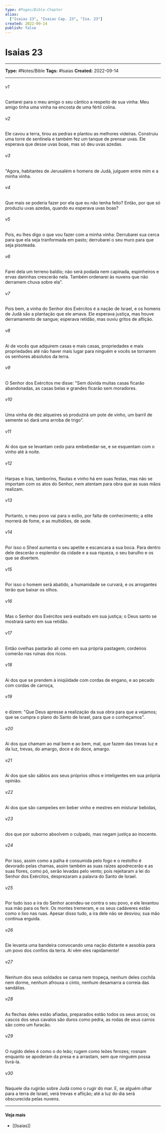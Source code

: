 ```yaml
---
type: #Pages/Bible-Chapter
alias:
  ["Isaias 23", "Isaias Cap. 23", "Isa. 23"]
created: 2022-09-14
publish: false
---
```


# Isaias 23

---

**Type:** #Notes/Bible
**Tags:** #Isaias
**Created:** 2022-09-14

---

###### v1
Cantarei para o meu amigo o seu cântico a respeito de sua vinha: Meu amigo tinha uma vinha na encosta de uma fértil colina.
###### v2
Ele cavou a terra, tirou as pedras e plantou as melhores videiras. Construiu uma torre de sentinela e também fez um tanque de prensar uvas. Ele esperava que desse uvas boas, mas só deu uvas azedas.
###### v3
"Agora, habitantes de Jerusalém e homens de Judá, julguem entre mim e a minha vinha.
###### v4
Que mais se poderia fazer por ela que eu não tenha feito? Então, por que só produziu uvas azedas, quando eu esperava uvas boas?
###### v5
Pois, eu lhes digo o que vou fazer com a minha vinha: Derrubarei sua cerca para que ela seja tranformada em pasto; derrubarei o seu muro para que seja pisoteada.
###### v6
Farei dela um terreno baldio; não será podada nem capinada, espinheiros e ervas daninhas crescerão nela. Também ordenarei às nuvens que não derramem chuva sobre ela".
###### v7
Pois bem, a vinha do Senhor dos Exércitos é a nação de Israel, e os homens de Judá são a plantação que ele amava. Ele esperava justiça, mas houve derramamento de sangue; esperava retidão, mas ouviu gritos de aflição.
###### v8
Ai de vocês que adquirem casas e mais casas, propriedades e mais propriedades até não haver mais lugar para ninguém e vocês se tornarem os senhores absolutos da terra.
###### v9
O Senhor dos Exércitos me disse: "Sem dúvida muitas casas ficarão abandonadas, as casas belas e grandes ficarão sem moradores.
###### v10
Uma vinha de dez alqueires só produzirá um pote de vinho, um barril de semente só dará uma arroba de trigo".
###### v11
Ai dos que se levantam cedo para embebedar-se, e se esquentam com o vinho até à noite.
###### v12
Harpas e liras, tamborins, flautas e vinho há em suas festas, mas não se importam com os atos do Senhor, nem atentam para obra que as suas mãos realizam.
###### v13
Portanto, o meu povo vai para o exílio, por falta de conhecimento; a elite morrerá de fome, e as multidões, de sede.
###### v14
Por isso o Sheol aumenta o seu apetite e escancara a sua boca. Para dentro dele descerão o esplendor da cidade e a sua riqueza, o seu barulho e os que se divertem.
###### v15
Por isso o homem será abatido, a humanidade se curvará, e os arrogantes terão que baixar os olhos.
###### v16
Mas o Senhor dos Exércitos será exaltado em sua justiça; o Deus santo se mostrará santo em sua retidão.
###### v17
Então ovelhas pastarão ali como em sua própria pastagem; cordeiros comerão nas ruínas dos ricos.
###### v18
Ai dos que se prendem à iniqüidade com cordas de engano, e ao pecado com cordas de carroça,
###### v19
e dizem: "Que Deus apresse a realização da sua obra para que a vejamos; que se cumpra o plano do Santo de Israel, para que o conheçamos".
###### v20
Ai dos que chamam ao mal bem e ao bem, mal, que fazem das trevas luz e da luz, trevas, do amargo, doce e do doce, amargo.
###### v21
Ai dos que são sábios aos seus próprios olhos e inteligentes em sua própria opinião.
###### v22
Ai dos que são campeões em beber vinho e mestres em misturar bebidas,
###### v23
dos que por suborno absolvem o culpado, mas negam justiça ao inocente.
###### v24
Por isso, assim como a palha é consumida pelo fogo e o restolho é devorado pelas chamas, assim também as suas raízes apodrecerão e as suas flores, como pó, serão levadas pelo vento; pois rejeitaram a lei do Senhor dos Exércitos, desprezaram a palavra do Santo de Israel.
###### v25
Por tudo isso a ira do Senhor acendeu-se contra o seu povo, e ele levantou sua mão para os ferir. Os montes tremeram, e os seus cadáveres estão como o lixo nas ruas. Apesar disso tudo, a ira dele não se desviou; sua mão continua erguida.
###### v26
Ele levanta uma bandeira convocando uma nação distante e assobia para um povo dos confins da terra. Aí vêm eles rapidamente!
###### v27
Nenhum dos seus soldados se cansa nem tropeça, nenhum deles cochila nem dorme, nenhum afrouxa o cinto, nenhum desamarra a correia das sandálias.
###### v28
As flechas deles estão afiadas, preparados estão todos os seus arcos; os cascos dos seus cavalos são duros como pedra, as rodas de seus carros são como um furacão.
###### v29
O rugido deles é como o do leão; rugem como leões ferozes; rosnam enquanto se apoderam da presa e a arrastam, sem que ninguém possa livrá-la.
###### v30
Naquele dia rugirão sobre Judá como o rugir do mar. E, se alguém olhar para a terra de Israel, verá trevas e aflição; até a luz do dia será obscurecida pelas nuvens.


---

#### Veja mais

- [[Isaias]]

